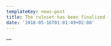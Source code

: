 ```yaml
---
templateKey: news-post
title: The ruleset has been finalized
date: '2018-05-16T01:01:49+02:00'
---
```

—
